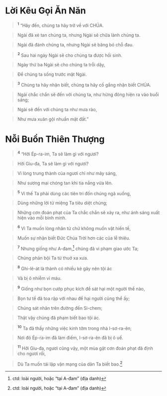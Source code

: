 

# Lời Kêu Gọi Ăn Năn

> <sup><b>1</b></sup> “Hãy đến, chúng ta hãy trở về với CHÚA.
>


> Ngài đã xé tan chúng ta, nhưng Ngài sẽ chữa lành chúng ta.
>


> Ngài đã đánh chúng ta, nhưng Ngài sẽ băng bó chỗ đau.
>


> <sup><b>2</b></sup> Sau hai ngày Ngài sẽ cho chúng ta được hồi sinh.
>


> Ngày thứ ba Ngài sẽ cho chúng ta trỗi dậy,
>


> Để chúng ta sống trước mặt Ngài.
>


> <sup><b>3</b></sup> Chúng ta hãy nhận biết, chúng ta hãy cố gắng nhận biết CHÚA.
>


> Ngài chắc chắn sẽ đến với chúng ta, như hừng đông hiện ra vào buổi sáng;
>


> Ngài sẽ đến với chúng ta như mưa rào,
>


> Như mưa xuân gội nhuần mặt đất.”
>

# Nỗi Buồn Thiên Thượng

> <sup><b>4</b></sup> “Hỡi Ép-ra-im, Ta sẽ làm gì với ngươi?
>


> Hỡi Giu-đa, Ta sẽ làm gì với ngươi?
>


> Vì lòng trung thành của ngươi chỉ như mây sáng,
>


> Như sương mai chóng tan khi tia nắng vừa lên.
>


> <sup><b>5</b></sup> Vì thế Ta phải dùng các tiên tri đốn chúng ngã xuống,
>


> Dùng những lời từ miệng Ta tiêu diệt chúng;
>


> Những cơn đoán phạt của Ta chắc chắn sẽ xảy ra, như ánh sáng xuất hiện vào mỗi bình minh.
>


> <sup><b>6</b></sup> Vì Ta muốn lòng nhân từ chứ không muốn vật hiến tế,
>


> Muốn sự nhận biết Đức Chúa Trời hơn các của lễ thiêu.
>


> <sup><b>7</b></sup> Nhưng giống như A-đam,[^1] chúng đã vi phạm giao ước Ta;
>


> Chúng phản bội Ta từ thuở xa xưa.
>


> <sup><b>8</b></sup> Ghi-lê-át là thành có nhiều kẻ gây nên tội ác
>


> Và bị ô nhiễm vì máu.
>


> <sup><b>9</b></sup> Giống như bọn cướp phục kích để sát hại một người thể nào,
>


> Bọn tư tế đã toa rập với nhau để hại người cũng thể ấy;
>


> Chúng sát nhân trên đường đến Si-chem;
>


> Thật vậy chúng đã phạm biết bao tội ác.
>


> <sup><b>10</b></sup> Ta đã thấy những việc kinh tởm trong nhà I-sơ-ra-ên;
>


> Nơi đó Ép-ra-im đã làm điếm, I-sơ-ra-ên đã bị ô uế.
>


> <sup><b>11</b></sup> Hỡi Giu-đa, ngươi cũng vậy, một mùa gặt cơn đoán phạt đã định cho ngươi rồi,
>


> Dù Ta muốn tái lập vận mạng của dân Ta biết bao.[^1]
>

[^1]: ctd: loài người, hoặc “tại A-đam” (địa danh)
[^1]: ctd: Dù Ta muốn đem những kẻ bị lưu đày của Ta trở về biết bao.
